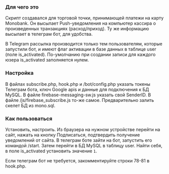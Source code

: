 ### Для чего это
Скрипт создавался для торговой точки, принимающей платежи на карту Monobank.
Он высылает Push-уведомления на компьютер кассира о произведенных транзакциях (расход/приход).
Ту же информацию высылает в телеграм бот, для удобства.

В Telegram рассылка производится только тем пользователям, которые запустили бот, и имеют флаг активации в базе данных в таблице user (поле is_activated).
По-умолчанию при создании записи для каждого юзера is_activated заполняется нулем.

### Настройка
В файлах subscribe.php, hook.php и /bot/config.php указать токены Телеграм бота, ключ Google apis и данные для подключения к БД MySQL.
В файле firebase-messaging-sw.js указать свой SenderID. В файле /js/firebase_subscribe.js то-же самое.
Предварительно залить скелет БД из mono.sql.

### Как пользоваться
Установить, настроить.
Из браузера на нужном устройстве перейти на сайт, нажать на кнопку Подписаться, подтвердить получение уведомлений от сайта.
В телеграм боте зайти на бот, запустить его командой /start.
Затем перейти в БД MySQL в таблицу user. Найти себя, в поле is_activated установить значение `1`.

Если телеграм бот не требуется, закомментируйте строки 78-81 в hook.php.